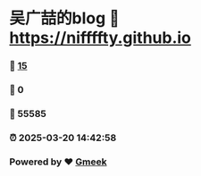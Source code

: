 # 吴广喆的blog :link: https://niffffty.github.io 
### :page_facing_up: [15](https://niffffty.github.io/tag.html) 
### :speech_balloon: 0 
### :hibiscus: 55585 
### :alarm_clock: 2025-03-20 14:42:58 
### Powered by :heart: [Gmeek](https://github.com/Meekdai/Gmeek)

